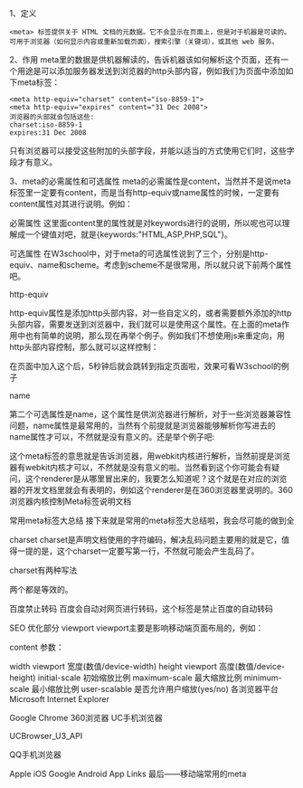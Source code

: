 1、定义

```
<meta> 标签提供关于 HTML 文档的元数据。它不会显示在页面上，但是对于机器是可读的。可用于浏览器（如何显示内容或重新加载页面），搜索引擎（关键词），或其他 web 服务。
```

2、作用
meta里的数据是供机器解读的，告诉机器该如何解析这个页面，还有一个用途是可以添加服务器发送到浏览器的http头部内容，例如我们为页面中添加如下meta标签：

```
<meta http-equiv="charset" content="iso-8859-1">
<meta http-equiv="expires" content="31 Dec 2008">
浏览器的头部就会包括这些:
charset:iso-8859-1
expires:31 Dec 2008
```


只有浏览器可以接受这些附加的头部字段，并能以适当的方式使用它们时，这些字段才有意义。

3、meta的必需属性和可选属性
meta的必需属性是content，当然并不是说meta标签里一定要有content，而是当有http-equiv或name属性的时候，一定要有content属性对其进行说明。例如：

必需属性
<meta name="keywords" content="HTML,ASP,PHP,SQL">
这里面content里的属性就是对keywords进行的说明，所以呢也可以理解成一个键值对吧，就是{keywords:"HTML,ASP,PHP,SQL"}。

可选属性
在W3school中，对于meta的可选属性说到了三个，分别是http-equiv、name和scheme。考虑到scheme不是很常用，所以就只说下前两个属性吧。

http-equiv

http-equiv属性是添加http头部内容，对一些自定义的，或者需要额外添加的http头部内容，需要发送到浏览器中，我们就可以是使用这个属性。在上面的meta作用中也有简单的说明，那么现在再举个例子。例如我们不想使用js来重定向，用http头部内容控制，那么就可以这样控制：

<meta http-equiv="Refresh" content="5;url=http://blog.yangchen123h.cn" />

在页面中加入这个后，5秒钟后就会跳转到指定页面啦，效果可看W3school的例子

name

第二个可选属性是name，这个属性是供浏览器进行解析，对于一些浏览器兼容性问题，name属性是最常用的，当然有个前提就是浏览器能够解析你写进去的name属性才可以，不然就是没有意义的。还是举个例子吧:

<meta name="renderer" content="webkit">

这个meta标签的意思就是告诉浏览器，用webkit内核进行解析，当然前提是浏览器有webkit内核才可以，不然就是没有意义的啦。当然看到这个你可能会有疑问，这个renderer是从哪里冒出来的，我要怎么知道呢？这个就是在对应的浏览器的开发文档里就会有表明的，例如这个renderer是在360浏览器里说明的。360浏览器内核控制Meta标签说明文档

常用meta标签大总结
接下来就是常用的meta标签大总结啦，我会尽可能的做到全

charset
charset是声明文档使用的字符编码，解决乱码问题主要用的就是它，值得一提的是，这个charset一定要写第一行，不然就可能会产生乱码了。

charset有两种写法

<meta charset="utf-8">
<meta http-equiv="Content-Type" content="text/html; charset=utf-8">

两个都是等效的。

百度禁止转码
百度会自动对网页进行转码，这个标签是禁止百度的自动转码

<meta http-equiv="Cache-Control" content="no-siteapp" />
SEO 优化部分
<!-- 页面标题<title>标签(head 头部必须) -->
<title>your title</title>
<!-- 页面关键词 keywords -->
<meta name="keywords" content="your keywords">
<!-- 页面描述内容 description -->
<meta name="description" content="your description">
<!-- 定义网页作者 author -->
<meta name="author" content="author,email address">
<!-- 定义网页搜索引擎索引方式，robotterms 是一组使用英文逗号「,」分割的值，通常有如下几种取值：none，noindex，nofollow，all，index和follow。 -->
<meta name="robots" content="index,follow">
viewport
viewport主要是影响移动端页面布局的，例如：

<meta name="viewport" content="width=device-width, initial-scale=1.0">

content 参数：

width viewport 宽度(数值/device-width)
height viewport 高度(数值/device-height)
initial-scale 初始缩放比例
maximum-scale 最大缩放比例
minimum-scale 最小缩放比例
user-scalable 是否允许用户缩放(yes/no)
各浏览器平台
Microsoft Internet Explorer

<!-- 优先使用最新的ie版本 -->
<meta http-equiv="x-ua-compatible" content="ie=edge">
<!-- 是否开启cleartype显示效果 -->
<meta http-equiv="cleartype" content="on">
<meta name="skype_toolbar" content="skype_toolbar_parser_compatible">
 

<!-- Pinned Site -->
<!-- IE 10 / Windows 8 -->
<meta name="msapplication-TileImage" content="pinned-tile-144.png">
<meta name="msapplication-TileColor" content="#009900">
<!-- IE 11 / Windows 9.1 -->
<meta name="msapplication-config" content="ieconfig.xml">
Google Chrome

<!-- 优先使用最新的chrome版本 -->
<meta http-equiv="X-UA-Compatible" content="chrome=1" />
<!-- 禁止自动翻译 -->
<meta name="google" value="notranslate">
360浏览器

<!-- 选择使用的浏览器解析内核 -->
<meta name="renderer" content="webkit|ie-comp|ie-stand">
UC手机浏览器

UCBrowser_U3_API

QQ手机浏览器

<!-- 锁定屏幕在特定方向 -->
<meta name="x5-orientation" content="landscape/portrait">
<!-- 全屏显示 -->
<meta name="x5-fullscreen" content="true">
<!-- 页面将以应用模式显示 -->
<meta name="x5-page-mode" content="app">
Apple iOS

<!-- Smart App Banner -->
<meta name="apple-itunes-app" content="app-id=APP_ID,affiliate-data=AFFILIATE_ID,app-argument=SOME_TEXT">
 

<!-- 禁止自动探测并格式化手机号码 -->
<meta name="format-detection" content="telephone=no">
 

<!-- Add to Home Screen添加到主屏 -->
<!-- 是否启用 WebApp 全屏模式 -->
<meta name="apple-mobile-web-app-capable" content="yes">
<!-- 设置状态栏的背景颜色,只有在 “apple-mobile-web-app-capable” content=”yes” 时生效 -->
<meta name="apple-mobile-web-app-status-bar-style" content="black">
<!-- 添加到主屏后的标题 -->
<meta name="apple-mobile-web-app-title" content="App Title">
Google Android

<meta name="theme-color" content="#E64545">
<!-- 添加到主屏 -->
<meta name="mobile-web-app-capable" content="yes">
<!-- More info: https://developer.chrome.com/multidevice/android/installtohomescreen -->
App Links

<!-- iOS -->
<meta property="al:ios:url" content="applinks://docs">
<meta property="al:ios:app_store_id" content="12345">
<meta property="al:ios:app_name" content="App Links">
<!-- Android -->
<meta property="al:android:url" content="applinks://docs">
<meta property="al:android:app_name" content="App Links">
<meta property="al:android:package" content="org.applinks">
<!-- Web Fallback -->
<meta property="al:web:url" content="http://applinks.org/documentation">
<!-- More info: http://applinks.org/documentation/ -->
最后——移动端常用的meta
<meta name="viewport" content="width=device-width, initial-scale=1, user-scalable=no" />
<meta name="apple-mobile-web-app-capable" content="yes" />
<meta name="apple-mobile-web-app-status-bar-style" content="black" />
<meta name="format-detection"content="telephone=no, email=no" />
<meta name="viewport" content="width=device-width, initial-scale=1, user-scalable=no" />
<meta name="apple-mobile-web-app-capable" content="yes" /><!-- 删除苹果默认的工具栏和菜单栏 -->
<meta name="apple-mobile-web-app-status-bar-style" content="black" /><!-- 设置苹果工具栏颜色 -->
<meta name="format-detection" content="telphone=no, email=no" /><!-- 忽略页面中的数字识别为电话，忽略email识别 -->
<!-- 启用360浏览器的极速模式(webkit) -->
<meta name="renderer" content="webkit">
<!-- 避免IE使用兼容模式 -->
<meta http-equiv="X-UA-Compatible" content="IE=edge">
<!-- 针对手持设备优化，主要是针对一些老的不识别viewport的浏览器，比如黑莓 -->
<meta name="HandheldFriendly" content="true">
<!-- 微软的老式浏览器 -->
<meta name="MobileOptimized" content="320">
<!-- uc强制竖屏 -->
<meta name="screen-orientation" content="portrait">
<!-- QQ强制竖屏 -->
<meta name="x5-orientation" content="portrait">
<!-- UC强制全屏 -->
<meta name="full-screen" content="yes">
<!-- QQ强制全屏 -->
<meta name="x5-fullscreen" content="true">
<!-- UC应用模式 -->
<meta name="browsermode" content="application">
<!-- QQ应用模式 -->
<meta name="x5-page-mode" content="app">
<!-- windows phone 点击无高光 -->
<meta name="msapplication-tap-highlight" content="no">
<!-- 适应移动端end -->

 